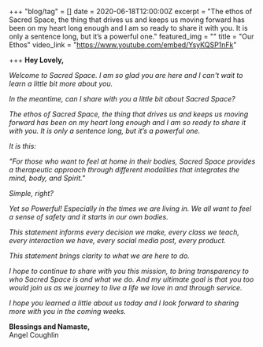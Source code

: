+++
"blog/tag" = []
date = 2020-06-18T12:00:00Z
excerpt = "The ethos of Sacred Space, the thing that drives us and keeps us moving forward has been on my heart long enough and I am so ready to share it with you. It is only a sentence long, but it’s a powerful one."
featured_img = ""
title = "Our Ethos"
video_link = "https://www.youtube.com/embed/YsyKQSP1nFk"

+++
**Hey Lovely,**

_Welcome to Sacred Space. I am so glad you are here and I can't wait to learn a little bit more about you._

_In the meantime, can I share with you a little bit about Sacred Space?_

_The ethos of Sacred Space, the thing that drives us and keeps us moving forward has been on my heart long enough and I am so ready to share it with you. It is only a sentence long, but it’s a powerful one._

_It is this:_

_"For those who want to feel at home in their bodies, Sacred Space provides a therapeutic approach through different modalities that integrates the mind, body, and Spirit."_

_Simple, right?_

_Yet so Powerful! Especially in the times we are living in. We all want to feel a sense of safety and it starts in our own bodies._

_This statement informs every decision we make, every class we teach, every interaction we have, every social media post, every product._

_This statement brings clarity to what we are here to do._

_I hope to continue to share with you this mission, to bring transparency to who Sacred Space is and what we do. And my ultimate goal is that you too would join us as we journey to live a life we love in and through service._

_I hope you learned a little about us today and I look forward to sharing more with you in the coming weeks._

**Blessings and Namaste,**  
Angel Coughlin